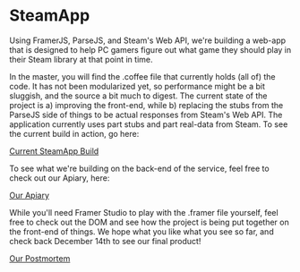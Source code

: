 # SteamApp
Using FramerJS, ParseJS, and Steam's Web API, we're building a web-app that is designed to help PC gamers figure out what game they should play in their Steam library at that point in time.

In the master, you will find the .coffee file that currently holds (all of) the code. It has not been modularized yet, so performance might be a bit sluggish, and the source a bit much to digest. The current state of the project is a) improving the front-end, while b) replacing the stubs from the ParseJS side of things to be actual responses from Steam's Web API. The application currently uses part stubs and part real-data from Steam. To see the current build in action, go here:

<a href="http://share.framerjs.com/f37j63e7e8bk/">Current SteamApp Build</a>

To see what we're building on the back-end of the service, feel free to check out our Apiary, here:

<a href="http://docs.hcisteamapp.apiary.io/#reference">Our Apiary</a>

While you'll need Framer Studio to play with the .framer file yourself, feel free to check out the DOM and see how the project is being put together on the front-end of things. We hope what you like what you see so far, and check back December 14th to see our final product!

<a href="https://docs.google.com/presentation/d/1kALJSwBaq4eBUu47-D6TlJ4UO_9J-IpC5iPzvEjNL70/edit?usp=sharing">Our Postmortem</a>
